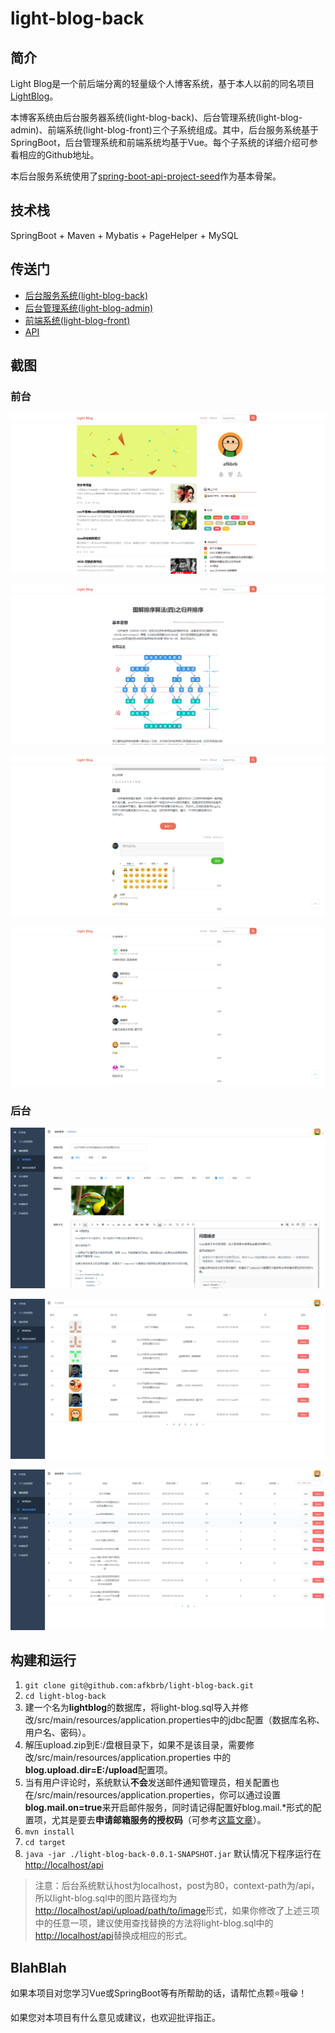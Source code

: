 # light-blog-back
## 简介

Light Blog是一个前后端分离的轻量级个人博客系统，基于本人以前的同名项目[LightBlog](https://github.com/afkbrb/LightBlog)。

本博客系统由后台服务器系统(light-blog-back)、后台管理系统(light-blog-admin)、前端系统(light-blog-front)三个子系统组成。其中，后台服务系统基于SpringBoot，后台管理系统和前端系统均基于Vue。每个子系统的详细介绍可参看相应的Github地址。

本后台服务系统使用了[spring-boot-api-project-seed](https://github.com/lihengming/spring-boot-api-project-seed)作为基本骨架。

## 技术栈

SpringBoot + Maven + Mybatis + PageHelper + MySQL

## 传送门

- [后台服务系统(light-blog-back)](https://github.com/afkbrb/light-blog-back)
- [后台管理系统(light-blog-admin)](https://github.com/afkbrb/light-blog-admin)
- [前端系统(light-blog-front)](https://github.com/afkbrb/light-blog-front)
- [API](https://www.showdoc.cc/lightblog?page_id=2428180430024349)

## 截图

### 前台

![](./screenshots/1.png)

![](./screenshots/2.png)

![](./screenshots/3.png)

![](./screenshots/4.png)

### 后台

![](./screenshots/5.png)

![](./screenshots/6.png)

![](./screenshots/7.png)


## 构建和运行

1. `git clone git@github.com:afkbrb/light-blog-back.git`
2. `cd light-blog-back`
3. 建一个名为**lightblog**的数据库，将light-blog.sql导入并修改/src/main/resources/application.properties中的jdbc配置（数据库名称、用户名、密码）。
4. 解压upload.zip到E:/盘根目录下，如果不是该目录，需要修改/src/main/resources/application.properties
   中的**blog.upload.dir=E:/upload**配置项。
5. 当有用户评论时，系统默认**不会**发送邮件通知管理员，相关配置也在/src/main/resources/application.properties，你可以通过设置**blog.mail.on=true**来开启邮件服务，同时请记得配置好blog.mail.*形式的配置项，尤其是要去**申请邮箱服务的授权码**（可参考[这篇文章](https://service.mail.qq.com/cgi-bin/help?subtype=1&&no=1001256&&id=28)）。
6. `mvn install `
7. `cd target`
8. `java -jar ./light-blog-back-0.0.1-SNAPSHOT.jar` 默认情况下程序运行在[http://localhost/api](http://localhost/api)

> 注意：后台系统默认host为localhost，post为80，context-path为/api，所以light-blog.sql中的图片路径均为[http://localhost/api/upload/path/to/image]()形式，如果你修改了上述三项中的任意一项，建议使用查找替换的方法将light-blog.sql中的[http://localhost/api]()替换成相应的形式。

## BlahBlah

如果本项目对您学习Vue或SpringBoot等有所帮助的话，请帮忙点颗⭐哦😁！

如果您对本项目有什么意见或建议，也欢迎批评指正。

